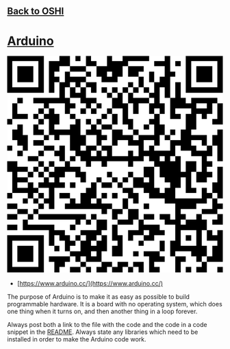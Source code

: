 ## [Back to OSHI](../)

# [Arduino](https://github.com/LafeLabs/OSHI/tree/main/arduino/)

![](../qrcodes/arduino-qrcode.png)

 - [https://www.arduino.cc/](https://www.arduino.cc/)

The purpose of Arduino is to make it as easy as possible to build programmable hardware. It is a board with no operating system, which does one thing when it turns on, and then another thing in a loop forever.  

Always post both a link to the file with the code and the code in a code snippet in the [README](../readme/).  Always state any libraries which need to be installed in order to make the Arduino code work.